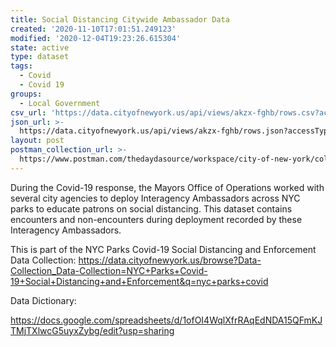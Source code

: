 ```yaml
---
title: Social Distancing Citywide Ambassador Data
created: '2020-11-10T17:01:51.249123'
modified: '2020-12-04T19:23:26.615304'
state: active
type: dataset
tags:
  - Covid
  - Covid 19
groups:
  - Local Government
csv_url: 'https://data.cityofnewyork.us/api/views/akzx-fghb/rows.csv?accessType=DOWNLOAD'
json_url: >-
  https://data.cityofnewyork.us/api/views/akzx-fghb/rows.json?accessType=DOWNLOAD
layout: post
postman_collection_url: >-
  https://www.postman.com/thedaydasource/workspace/city-of-new-york/collection/15909983-fd0e27c7-5bf1-4ee2-b404-d5aad1df0e44
---
```

During the Covid-19 response, the Mayors Office of Operations worked with several city agencies to deploy Interagency Ambassadors across NYC parks to educate patrons on social distancing. This dataset contains encounters and non-encounters during deployment recorded by these Interagency Ambassadors.

This is part of the NYC Parks Covid-19 Social Distancing and Enforcement Data Collection: https://data.cityofnewyork.us/browse?Data-Collection_Data-Collection=NYC+Parks+Covid-19+Social+Distancing+and+Enforcement&q=nyc+parks+covid

Data Dictionary:

https://docs.google.com/spreadsheets/d/1ofOI4WqlXfrRAqEdNDA15QFmKJTMjTXlwcG5uyxZybg/edit?usp=sharing
